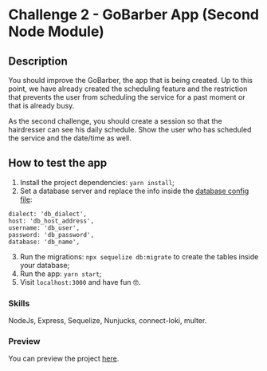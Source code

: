 # Challenge 2 - GoBarber App (Second Node Module)

## Description

You should improve the GoBarber, the app that is being created.
Up to this point, we have already created the scheduling feature and the restriction that prevents the user from scheduling the service for a past moment or that is already busy.

As the second challenge, you should create a session so that the hairdresser can see his daily schedule. Show the user who has scheduled the service and the date/time as well.

## How to test the app

1. Install the project dependencies: `yarn install`;
2. Set a database server and replace the info inside the [database config file](src/config/database.js):

```
dialect: 'db_dialect',
host: 'db_host_address',
username: 'db_user',
password: 'db_password',
database: 'db_name',

```

3. Run the migrations: `npx sequelize db:migrate` to create the tables inside your database;
4. Run the app: `yarn start`;
5. Visit `localhost:3000` and have fun :nerd_face:.

### Skills

NodeJs, Express, Sequelize, Nunjucks, connect-loki, multer.

### Preview
You can preview the project [here](https://www.loom.com/share/3dd0dc2a321f44289bb7d39e2df3aea1).
